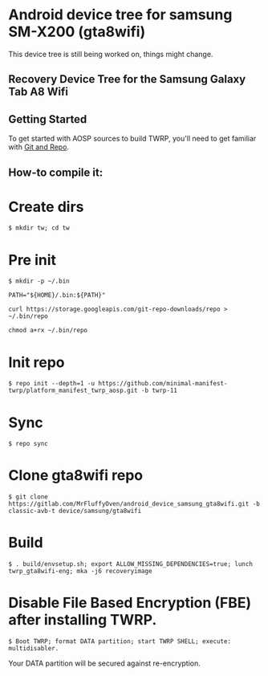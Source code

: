 # Android device tree for samsung SM-X200 (gta8wifi)
 This device tree is still being worked on, things might change.
## Recovery Device Tree for the Samsung Galaxy Tab A8 Wifi

## Getting Started ##
To get started with AOSP sources to build TWRP, you'll need to get familiar
with [Git and Repo](https://source.android.com/source/using-repo.html).


## How-to compile it:

# Create dirs
    $ mkdir tw; cd tw

# Pre init
    $ mkdir -p ~/.bin

    PATH="${HOME}/.bin:${PATH}"

    curl https://storage.googleapis.com/git-repo-downloads/repo > ~/.bin/repo

    chmod a+rx ~/.bin/repo

# Init repo
    $ repo init --depth=1 -u https://github.com/minimal-manifest-twrp/platform_manifest_twrp_aosp.git -b twrp-11

# Sync
    $ repo sync

# Clone gta8wifi repo
    $ git clone https://gitlab.com/MrFluffyOven/android_device_samsung_gta8wifi.git -b classic-avb-t device/samsung/gta8wifi

# Build
    $ . build/envsetup.sh; export ALLOW_MISSING_DEPENDENCIES=true; lunch twrp_gta8wifi-eng; mka -j6 recoveryimage

# Disable File Based Encryption (FBE) after installing TWRP.
    $ Boot TWRP; format DATA partition; start TWRP SHELL; execute: multidisabler.
Your DATA partition will be secured against re-encryption.
